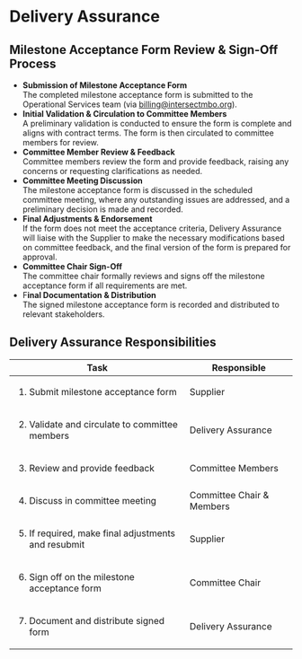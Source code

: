 # Delivery Assurance

## Milestone Acceptance Form Review & Sign-Off Process

* **Submission of Milestone Acceptance Form**\
  The completed milestone acceptance form is submitted to the Operational Services team (via [billing@intersectmbo.org](mailto:billing@intersectmbo.org)).
* **Initial Validation & Circulation to Committee Members**\
  A preliminary validation is conducted to ensure the form is complete and aligns with contract terms. The form is then circulated to committee members for review.
* **Committee Member Review & Feedback**\
  Committee members review the form and provide feedback, raising any concerns or requesting clarifications as needed.
* **Committee Meeting Discussion**\
  The milestone acceptance form is discussed in the scheduled committee meeting, where any outstanding issues are addressed, and a preliminary decision is made and recorded.
* **Final Adjustments & Endorsement**\
  If the form does not meet the acceptance criteria, Delivery Assurance will liaise with the Supplier to make the necessary modifications based on committee feedback, and the final version of the form is prepared for approval.
* **Committee Chair Sign-Off**\
  The committee chair formally reviews and signs off the milestone acceptance form if all requirements are met.
* F**inal Documentation & Distribution**\
  The signed milestone acceptance form is recorded and distributed to relevant stakeholders.

## Delivery Assurance Responsibilities&#x20;

| Task                                                                         | Responsible               |
| ---------------------------------------------------------------------------- | ------------------------- |
| <ol><li>Submit milestone acceptance form</li></ol>                           | Supplier                  |
| <ol start="2"><li>Validate and circulate to committee members</li></ol>      | Delivery Assurance        |
| <ol start="3"><li>Review and provide feedback</li></ol>                      | Committee Members         |
| <ol start="4"><li>Discuss in committee meeting</li></ol>                     | Committee Chair & Members |
| <ol start="5"><li>If required, make final adjustments and resubmit</li></ol> | Supplier                  |
| <ol start="6"><li>Sign off on the milestone acceptance form</li></ol>        | Committee Chair           |
| <ol start="7"><li>Document and distribute signed form</li></ol>              | Delivery Assurance        |

